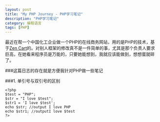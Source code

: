 ```yaml
---
layout: post
title: "My PHP Journey - PHP学习笔记"
description: "PHP学习笔记"
category: 编程语言
tags: [PHP]
---
```


最近在帮一个中国化工企业做一个PHP的在线商务网站，用的是PHP的技术，基于[Zen Cart](http://www.zen-cart.com/ "Zen Cart")的。对别人框架的修改真不是一件简单的事，尤其是那个负责人要求巨高，在她看来程序员是万能的，只要她能想到，我就应该能做到，想想蛋就碎了。    

###这篇日志的存在就是方便我针对PHP做一些笔记       

###1. 单引号与双引号的区别

  	<?php 
	$test = "PHP"; 
	$str = "I love $test"; 
	$str1 = 'I love $test'; 
	echo $str; //output I love PHP 
	echo $str1; //outputI love $test 
	?> 
